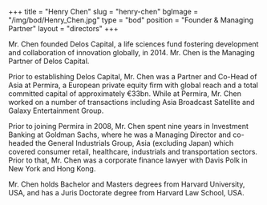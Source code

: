 +++
title = "Henry Chen"
slug = "henry-chen"
bgImage = "/img/bod/Henry_Chen.jpg"
type = "bod"
position = "Founder & Managing Partner"
layout = "directors"
+++

Mr. Chen founded Delos Capital, a life sciences fund fostering development and collaboration of innovation globally, in 2014. Mr. Chen is the Managing Partner of Delos Capital.

Prior to establishing Delos Capital, Mr. Chen was a Partner and Co-Head of Asia at Permira, a European private equity firm with global reach and a total committed capital of approximately &euro;33bn. While at Permira, Mr. Chen worked on a number of transactions including Asia Broadcast Satellite and Galaxy Entertainment Group.

Prior to joining Permira in 2008, Mr. Chen spent nine years in Investment Banking at Goldman Sachs, where he was a Managing Director and co-headed the General Industrials Group, Asia (excluding Japan) which covered consumer retail, healthcare, industrials and transportation sectors. Prior to that, Mr. Chen was a corporate finance lawyer with Davis Polk in New York and Hong Kong.

Mr. Chen holds Bachelor and Masters degrees from Harvard University, USA, and has a Juris Doctorate degree from Harvard Law School, USA.